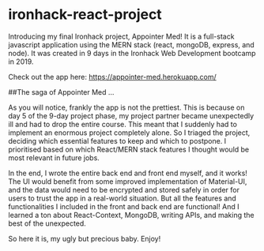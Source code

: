 # ironhack-react-project

Introducing my final Ironhack project, Appointer Med! It is a full-stack javascript application using the MERN stack (react, mongoDB, express, and node). It was created in 9 days in the Ironhack Web Development bootcamp in 2019.

Check out the app here: https://appointer-med.herokuapp.com/

##The saga of Appointer Med ... 

As you will notice, frankly the app is not the prettiest. This is because on day 5 of the 9-day project phase, my project partner became unexpectedly ill and had to drop the entire course. This meant that I suddenly had to implement an enormous project completely alone. So I triaged the project, deciding which essential features to keep and which to postpone. I prioritised based on which React/MERN stack features I thought would be most relevant in future jobs. 

In the end, I wrote the entire back end and front end myself, and it works! The UI would benefit from some improved implementation of Material-UI, and the data would need to be encrypted and stored safely in order for users to trust the app in a real-world situation. But all the features and functionalities I included in the front and back end are functional! And I learned a ton about React-Context, MongoDB, writing APIs, and making the best of the unexpected. 

So here it is, my ugly but precious baby. Enjoy!
